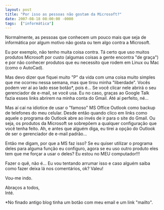 ```yaml
---
layout: post
title: "Por isso as pessoas não gostam da Microsoft?"
date: 2007-08-18 08:00:00 -0000
tags:  ["informática"]
---
```


Normalmente, as pessoas que conhecem um pouco mais que seja de informática por algum motivo não gosta ou tem algo contra a Microsoft.

Eu por exemplo, não tenho muita coisa contra. Tá certo que uso muitos produtos Microsoft por custo (algumas coisas a gente encontra "de graça") e por não conhecer produtos que eu necessito que rodem em Linux ou Mac (como o AutoCad).

Mas devo dizer que fiquei muito "P" da vida com uma coisa muito simples que me ocorreu nessa semana, mas que tirou minha "liberdade".
Vocês podem ver aí ao lado esse botão*, pois é... Se você clicar nele abrirá o seu gerenciador de e-mail, se você usa. Eu no caso, graças ao Google Talk fazia esses links abrirem na minha conta do Gmail. Até aí perfeito, né...

Mas aí caí na idiotice de usar o "famoso" MS Office Outlook como backup de telefones do meu celular. Desde então quando clico em links como aquele o programa do Outlook abre ao invés de ir para o site do Gmail. Ou seja, os produtos da Microsoft se sobrepõem a qualquer configuração que você tenha feito. Ah, e antes que alguém diga, eu tirei a opção do Outlook de ser o gerenciador de e-mail padrão...

Então me digam, por que a MS faz isso? Se eu quiser utilizar o programa deles para alguma função eu configuro, agora se eu uso outro produto eles tem que me forçar a usar o deles? Eu estou no MEU computador!!!

Fazer o quê, não é... Eu vou tentando arrumar isso e caso alguém saiba como fazer deixa lá nos comentários, ok? Valeu!

Vou-me indo.

Abraços a todos,  
Inté.

*No finado antigo blog tinha um botão com meu email e um link "mailto".